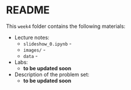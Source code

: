 README
======

This ```week4``` folder contains the following materials:

+ Lecture notes:
  - ```slideshow_0.ipynb``` - 
  - ```images/``` - 
  - ```data``` - 
+ Labs:
  - **to be updated soon**
+ Description of the problem set:
  - **to be updated soon**
